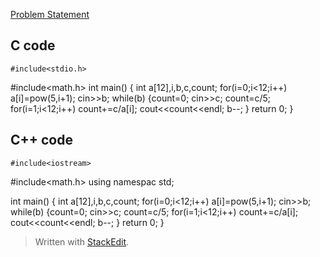 [Problem Statement][1]



## C code ##

    #include<stdio.h>
#include<math.h>
int main()
{
int a[12],i,b,c,count;
for(i=0;i<12;i++)
a[i]=pow(5,i+1);
cin>>b;
while(b)
{count=0;
cin>>c;
count=c/5;
for(i=1;i<12;i++)
count+=c/a[i];
cout<<count<<endl;
b--;
}
return 0;
}
## C++ code ##

    #include<iostream>
#include<math.h>
using namespac std;

int main()
{
int a[12],i,b,c,count;
for(i=0;i<12;i++)
a[i]=pow(5,i+1);
cin>>b;
while(b)
{count=0;
cin>>c;
count=c/5;
for(i=1;i<12;i++)
count+=c/a[i];
cout<<count<<endl;
b--;
}
return 0;
}

> Written with [StackEdit](https://stackedit.io/).


  [1]: http://www.spoj.com/problems/FCTRL/